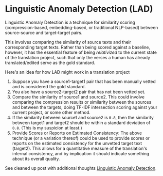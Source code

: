 # Linguistic Anomaly Detection (LAD)

Linguistic Anomaly Detection is a technique for similarity scoring (compression-based, embedding-based, or traditional NLP-based) between source-source and target-target pairs.&#x20;

This involves comparing the similarity of source texts and their corresponding target texts. Rather than being scored against a baseline, however, it has the essential feature of being _relativized_ to the current state of the translation project, such that only the verses a human has already translated/edited serve as the gold standard.

Here's an idea for how LAD might work in a translation project

1. Suppose you have a source1-target1 pair that has been manually vetted and is considered the gold standard.
2. You also have a source2-target2 pair that has not been vetted yet.
3. Compare the similarity of source1 and source2. This could involve comparing the compression results or similarity between the sources and between the targets, doing TF-IDF intersection scoring against your current project, or some other method.
4. If the similarity between source1 and source2 is `0.8`, then the similarity between target1 and target2 should be within a standard deviation of `0.8`. (This is my suspicion at least.)
5. Provide Scores or Reports on Estimated Consistency: The above technique (or a variation thereof) could be used to provide scores or reports on the estimated consistency for the unvetted target text (target2). This allows for a quantitative measure of the translation's internal consistency, and by implication it should indicate something about its overall quality.

See cleaned up post with additional thoughts [Linguistic Anomaly Detection](https://ryder.dev/linguistic-anomaly-detection/).
